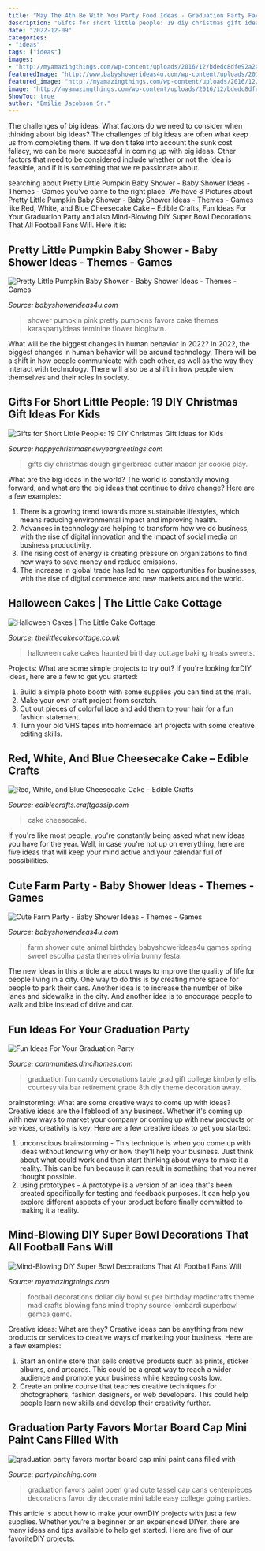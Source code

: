 ```yaml
---
title: "May The 4th Be With You Party Food Ideas - Graduation Party Favors Mortar Board Cap Mini Paint Cans Filled With"
description: "Gifts for short little people: 19 diy christmas gift ideas for kids"
date: "2022-12-09"
categories:
- "ideas"
tags: ["ideas"]
images:
- "http://myamazingthings.com/wp-content/uploads/2016/12/bdedc8dfe92a2a236bc83c1da79d4f9b.jpg"
featuredImage: "http://www.babyshowerideas4u.com/wp-content/uploads/2014/07/IMG_2015-2E-682x1024.jpg"
featured_image: "http://myamazingthings.com/wp-content/uploads/2016/12/bdedc8dfe92a2a236bc83c1da79d4f9b.jpg"
image: "http://myamazingthings.com/wp-content/uploads/2016/12/bdedc8dfe92a2a236bc83c1da79d4f9b.jpg"
ShowToc: true
author: "Emilie Jacobson Sr."
---
```



The challenges of big ideas: What factors do we need to consider when thinking about big ideas?
The challenges of big ideas are often what keep us from completing them. If we don't take into account the sunk cost fallacy, we can be more successful in coming up with big ideas. Other factors that need to be considered include whether or not the idea is feasible, and if it is something that we're passionate about.

	

		
searching about Pretty Little Pumpkin Baby Shower - Baby Shower Ideas - Themes - Games you've came to the right place. We have 8 Pictures about Pretty Little Pumpkin Baby Shower - Baby Shower Ideas - Themes - Games like Red, White, and Blue Cheesecake Cake – Edible Crafts, Fun Ideas For Your Graduation Party and also Mind-Blowing DIY Super Bowl Decorations That All Football Fans Will. Here it is:
		
    
## Pretty Little Pumpkin Baby Shower - Baby Shower Ideas - Themes - Games

<img loading=lazy src="http://www.babyshowerideas4u.com/wp-content/uploads/2018/03/Pretty-Little-Pumpkin-Baby-Shower-Mini-Pumpkins.jpg" onerror="this.onerror=null;this.src='https://tse4.mm.bing.net/th?id=OIP.e-PMDgFD_slLe4NRtMLTSgHaLG&amp;pid=15.1';" alt="Pretty Little Pumpkin Baby Shower - Baby Shower Ideas - Themes - Games">

_Source: babyshowerideas4u.com_

>shower pumpkin pink pretty pumpkins favors cake themes karaspartyideas feminine flower bloglovin. 

	

What will be the biggest changes in human behavior in 2022?
In 2022, the biggest changes in human behavior will be around technology. There will be a shift in how people communicate with each other, as well as the way they interact with technology. There will also be a shift in how people view themselves and their roles in society.

    
## Gifts For Short Little People: 19 DIY Christmas Gift Ideas For Kids

<img loading=lazy src="https://happychristmasnewyeargreetings.com/wp-content/uploads/2017/11/DIY-Last-MInute-Christmas-GIfts-For-Kids-17.jpg" onerror="this.onerror=null;this.src='https://tse3.mm.bing.net/th?id=OIP.Mp5NHK145hmlhHcSptwUXQHaLH&amp;pid=15.1';" alt="Gifts for Short Little People: 19 DIY Christmas Gift Ideas for Kids">

_Source: happychristmasnewyeargreetings.com_

>gifts diy christmas dough gingerbread cutter mason jar cookie play. 

	

What are the big ideas in the world?
The world is constantly moving forward, and what are the big ideas that continue to drive change? Here are a few examples: 
1. There is a growing trend towards more sustainable lifestyles, which means reducing environmental impact and improving health. 
2. Advances in technology are helping to transform how we do business, with the rise of digital innovation and the impact of social media on business productivity. 
3. The rising cost of energy is creating pressure on organizations to find new ways to save money and reduce emissions. 
4. The increase in global trade has led to new opportunities for businesses, with the rise of digital commerce and new markets around the world.

    
## Halloween Cakes | The Little Cake Cottage

<img loading=lazy src="https://www.thelittlecakecottage.co.uk/wp-content/uploads/2012/09/Haunted-house-cake.png" onerror="this.onerror=null;this.src='https://tse4.mm.bing.net/th?id=OIP.0VbRQYSh5AfslvUku7QPLwHaJm&amp;pid=15.1';" alt="Halloween Cakes | The Little Cake Cottage">

_Source: thelittlecakecottage.co.uk_

>halloween cake cakes haunted birthday cottage baking treats sweets. 

	

Projects: What are some simple projects to try out?
If you're looking forDIY ideas, here are a few to get you started: 
1. Build a simple photo booth with some supplies you can find at the mall.
2. Make your own craft project from scratch.
3. Cut out pieces of colorful lace and add them to your hair for a fun fashion statement. 
4. Turn your old VHS tapes into homemade art projects with some creative editing skills.

    
## Red, White, And Blue Cheesecake Cake – Edible Crafts

<img loading=lazy src="https://i2.wp.com/ediblecrafts.craftgossip.com/files/2016/06/Red-White-and-Blue-Cheesecake-Cake-Recipe-from-RecipeGirl.com_.jpg?fit=600%2C900" onerror="this.onerror=null;this.src='https://tse2.mm.bing.net/th?id=OIP.kXBPqO8b5l8_ctzyjc7nhgHaLH&amp;pid=15.1';" alt="Red, White, and Blue Cheesecake Cake – Edible Crafts">

_Source: ediblecrafts.craftgossip.com_

>cake cheesecake. 

	

If you're like most people, you're constantly being asked what new ideas you have for the year. Well, in case you're not up on everything, here are five ideas that will keep your mind active and your calendar full of possibilities. 

    
## Cute Farm Party - Baby Shower Ideas - Themes - Games

<img loading=lazy src="http://www.babyshowerideas4u.com/wp-content/uploads/2014/07/IMG_2015-2E-682x1024.jpg" onerror="this.onerror=null;this.src='https://tse1.mm.bing.net/th?id=OIP.9hG65VvDezwlY1g4MOQc2QHaLH&amp;pid=15.1';" alt="Cute Farm Party - Baby Shower Ideas - Themes - Games">

_Source: babyshowerideas4u.com_

>farm shower cute animal birthday babyshowerideas4u games spring sweet escolha pasta themes olivia bunny festa. 

	

The new ideas in this article are about ways to improve the quality of life for people living in a city. One way to do this is by creating more space for people to park their cars. Another idea is to increase the number of bike lanes and sidewalks in the city. And another idea is to encourage people to walk and bike instead of drive and car.

    
## Fun Ideas For Your Graduation Party

<img loading=lazy src="http://communities.dmcihomes.com/wp-content/uploads/2015/03/graduation-food-ideas.jpg" onerror="this.onerror=null;this.src='https://tse2.mm.bing.net/th?id=OIP.UHToK7XT43exBI32VBc7rgHaJ3&amp;pid=15.1';" alt="Fun Ideas For Your Graduation Party">

_Source: communities.dmcihomes.com_

>graduation fun candy decorations table grad gift college kimberly ellis courtesy via bar retirement grade 8th diy theme decoration away. 

	

brainstorming: What are some creative ways to come up with ideas?
Creative ideas are the lifeblood of any business. Whether it's coming up with new ways to market your company or coming up with new products or services, creativity is key. Here are a few creative ideas to get you started: 
1. unconscious brainstorming - This technique is when you come up with ideas without knowing why or how they'll help your business. Just think about what could work and then start thinking about ways to make it a reality. This can be fun because it can result in something that you never thought possible. 
2. using prototypes - A prototype is a version of an idea that's been created specifically for testing and feedback purposes. It can help you explore different aspects of your product before finally committed to making it a reality.

    
## Mind-Blowing DIY Super Bowl Decorations That All Football Fans Will

<img loading=lazy src="http://myamazingthings.com/wp-content/uploads/2016/12/bdedc8dfe92a2a236bc83c1da79d4f9b.jpg" onerror="this.onerror=null;this.src='https://tse2.mm.bing.net/th?id=OIP.n6RxMjNxAMqNU52teJG4jgHaLG&amp;pid=15.1';" alt="Mind-Blowing DIY Super Bowl Decorations That All Football Fans Will">

_Source: myamazingthings.com_

>football decorations dollar diy bowl super birthday madincrafts theme mad crafts blowing fans mind trophy source lombardi superbowl games game. 

	

Creative ideas: What are they?
Creative ideas can be anything from new products or services to creative ways of marketing your business. Here are a few examples:
1. Start an online store that sells creative products such as prints, sticker albums, and artcards. This could be a great way to reach a wider audience and promote your business while keeping costs low.
2. Create an online course that teaches creative techniques for photographers, fashion designers, or web developers. This could help people learn new skills and develop their creativity further.

    
## Graduation Party Favors Mortar Board Cap Mini Paint Cans Filled With

<img loading=lazy src="https://partypinching.com/wp-content/uploads/2016/11/cache_4098887304.png" onerror="this.onerror=null;this.src='https://tse3.mm.bing.net/th?id=OIP.u7jLjQ5tKBmwjR5qidElMQHaJ4&amp;pid=15.1';" alt="graduation party favors mortar board cap mini paint cans filled with">

_Source: partypinching.com_

>graduation favors paint open grad cute tassel cap cans centerpieces decorations favor diy decorate mini table easy college going parties. 

	

This article is about how to make your ownDIY projects with just a few supplies. Whether you’re a beginner or an experienced DIYer, there are many ideas and tips available to help get started. Here are five of our favoriteDIY projects: 


